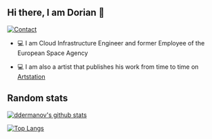 ## Hi there, I am Dorian 👋

[![Contact](https://img.shields.io/badge/Contact-&#128231;-blue.svg)](mailto:dorian.dermanovic@outlook.com)

* 💻 I am Cloud Infrastructure Engineer and former Employee of the European Space Agency

* 💻 I am also a artist that publishes his work from time to time on [Artstation](https://www.artstation.com/aliiusthebearded)


## Random stats

[![ddermanov's github stats](https://github-readme-stats.vercel.app/api?username=ddermanov&count_private=true&include_all_commits=true&theme=tokyonight)](https://github.com/anuraghazra/github-readme-stats)

[![Top Langs](https://github-readme-stats.vercel.app/api/top-langs/?username=ddermanov&count_private=true)](https://github.com/anuraghazra/github-readme-stats)
